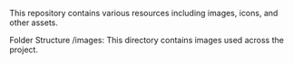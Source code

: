 This repository contains various resources including images, icons, and other assets.

Folder Structure
/images: This directory contains images used across the project.

